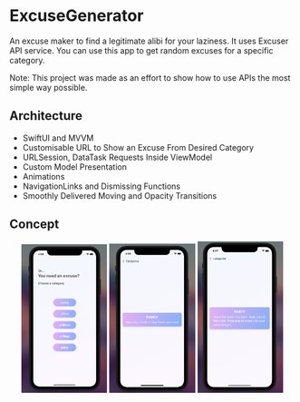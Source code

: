 # ExcuseGenerator
An excuse maker to find a legitimate alibi for your laziness. It uses Excuser API service.
You can use this app to get random excuses for a specific category.

Note: This project was made as an effort to show how to use APIs the most simple way possible.


## Architecture
- SwiftUI and MVVM
- Customisable URL to Show an Excuse From Desired Category
- URLSession, DataTask Requests Inside ViewModel
- Custom Model Presentation
- Animations
- NavigationLinks and Dismissing Functions
- Smoothly Delivered Moving and Opacity Transitions
 
## Concept


<p align="middle">
  <img src="images/img1.png" width=30% height=30%>
  <img src="images/img2.png" width=30% height=30%>
  <img src="images/img3.png" width=30% height=30%>
</p>
